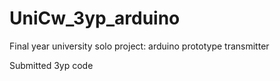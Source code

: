 # UniCw_3yp_arduino
Final year university solo project: arduino prototype transmitter

Submitted 3yp code
